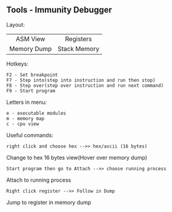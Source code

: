 ## Tools - Immunity Debugger

Layout:

<table align="center">
    <tr>
        <td align="center">ASM View</td>
        <td align="center">Registers</td>
    </tr>
    <tr>
        <td align="center">Memory Dump</td>
        <td align="center">Stack Memory</td>
    </tr>
</table>

Hotkeys:

```
F2 - Set breakpoint
F7 - Step into(step into instruction and run then stop)
F8 - Step over(step over instruction and run next command)
F9 - Start program
```

Letters in menu:

```
e - executable modules
m - memory map
c - cpu view
```

Useful commands:

```right click and choose hex -->> hex/ascii (16 bytes)```

Change to hex 16 bytes view(Hover over memory dump)

```Start program then go to Attach -->> choose running process```

Attach to running process

```Right click register -->> Follow in Dump```

Jump to register in memory dump
